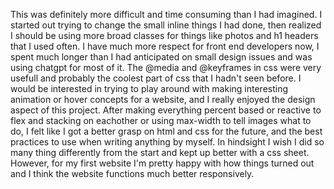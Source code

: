 This was definitely more difficult and time consuming than I had imagined. I started out trying to change the small inline things I had done, then realized I should be using more broad classes for things like photos and h1 headers that I used often. I have much more respect for front end developers now, I spent much longer than I had anticipated on small design issues and was using chatgpt for most of it. The @media and @keyframes in css were very usefull and probably the coolest part of css that I hadn't seen before. I would be interested in trying to play around with making interesting animation or hover concepts for a website, and I really enjoyed the design aspect of this project. After making everything percent based or reactive to flex and stacking on eachother or using max-width to tell images what to do, I felt like I got a better grasp on html and css for the future, and the best practices to use when writing anything by myself. In hindsight I wish I did so many thing differently from the start and kept up better with a css sheet. However, for my first website I'm pretty happy with how things turned out and I think the website functions much better responsively. 